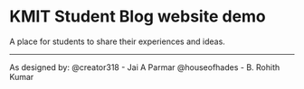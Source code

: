 # KMIT Student Blog website demo

A place for students to share their experiences and ideas.

---

As designed by:
  @creator318 - Jai A Parmar
  @houseofhades - B. Rohith Kumar
